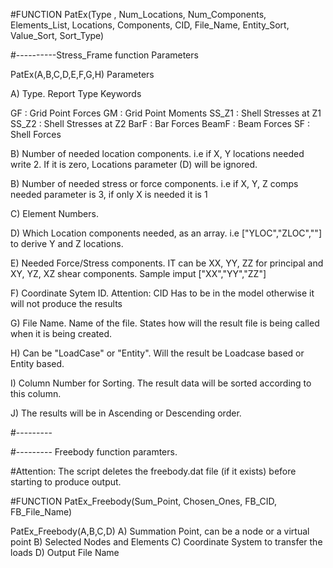 #FUNCTION PatEx(Type , Num_Locations, Num_Components, Elements_List, Locations, Components, CID, File_Name, Entity_Sort, Value_Sort, Sort_Type)

#----------Stress_Frame function Parameters

PatEx(A,B,C,D,E,F,G,H) Parameters

A) Type. Report Type Keywords

GF : Grid Point Forces
GM : Grid Point Moments
SS_Z1 : Shell Stresses at Z1
SS_Z2 : Shell Stresses at Z2
BarF : Bar Forces
BeamF : Beam Forces
SF : Shell Forces

B) Number of needed location components. i.e if X, Y locations needed write 2. If it is zero, Locations parameter (D) will be ignored. 

B) Number of needed stress or force components. i.e if X, Y, Z comps needed parameter is 3, if only X is needed it is 1

C) Element Numbers.

D) Which Location components needed, as an array. i.e ["YLOC","ZLOC",""] to derive Y and Z locations. 

E) Needed Force/Stress components. IT can be XX, YY, ZZ for principal and XY, YZ, XZ shear components. Sample imput ["XX","YY","ZZ"]

F) Coordinate Sytem ID. Attention: CID Has to be in the model otherwise it will not produce the results

G) File Name. Name of the file. States how will the result file is being called when it is being created. 

H) Can be "LoadCase" or "Entity". Will the result be Loadcase based or Entity based. 

I) Column Number for Sorting. The result data will be sorted according to this column. 

J) The results will be in Ascending or Descending order. 


#---------



#---------
Freebody function paramters. 

#Attention: The script deletes the freebody.dat file (if it exists) before starting to produce output. 

#FUNCTION PatEx_Freebody(Sum_Point, Chosen_Ones, FB_CID, FB_File_Name)

PatEx_Freebody(A,B,C,D)
A) Summation Point, can be a node or a virtual point
B) Selected Nodes and Elements
C) Coordinate System to transfer the loads
D) Output File Name
